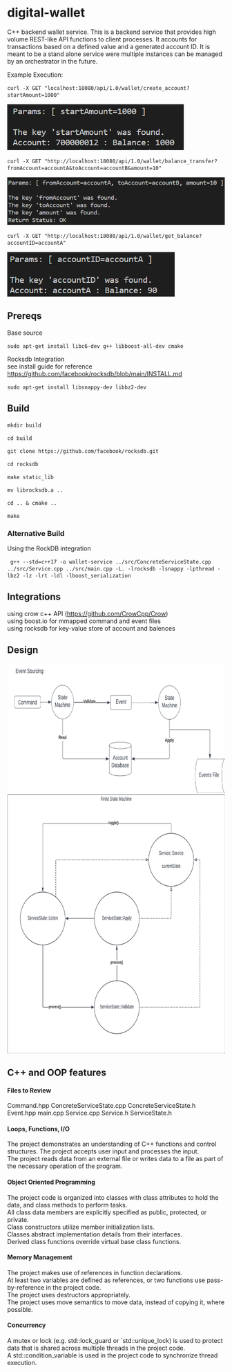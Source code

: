 # digital-wallet  
C++ backend wallet service. This is a backend service that provides high volume REST-like API functions to client processes. It accounts for transactions based on a defined value and a generated account ID. It is meant to be a stand alone service were multiple instances can be managed by an orchestrator in the future.

Example Execution:  
```
curl -X GET "localhost:18080/api/1.0/wallet/create_account?startAmount=1000"
```
![Create Account](create-account-ex.png) 

```
curl -X GET "http://localhost:18080/api/1.0/wallet/balance_transfer?fromAccount=accountA&toAccount=accountB&amount=10"
```
![Transfer Balance](xfer-account-ex.png)  

```
curl -X GET "http://localhost:18080/api/1.0/wallet/get_balance?accountID=accountA"
```
![Get Account Balance](account-balance-ex.png) 

## Prereqs  
Base source  
```
sudo apt-get install libc6-dev g++ libboost-all-dev cmake
```
Rocksdb Integration  
see install guide for reference https://github.com/facebook/rocksdb/blob/main/INSTALL.md  
```
sudo apt-get install libsnappy-dev libbz2-dev
```  

## Build  
```
mkdir build  
```
```
cd build  
```
```
git clone https://github.com/facebook/rocksdb.git
```
```
cd rocksdb
```
```
make static_lib
```
```
mv librocksdb.a ..
```
```
cd .. & cmake ..  
```
```
make  
```

### Alternative Build  
Using the RockDB integration  
```
 g++ --std=c++17 -o wallet-service ../src/ConcreteServiceState.cpp ../src/Service.cpp ../src/main.cpp -L. -lrocksdb -lsnappy -lpthread -lbz2 -lz -lrt -ldl -lboost_serialization
```
## Integrations  
using crow c++ API (https://github.com/CrowCpp/Crow)  
using boost.io for mmapped command and event files  
using rocksdb for key-value store of account and balences

## Design

<img src="event-sourcing.png " width="600" height="300">
<img src="service-statemachine.jpeg" width="600" height="600">


## C++ and OOP features
#### Files to Review  
Command.hpp
ConcreteServiceState.cpp
ConcreteServiceState.h
Event.hpp
main.cpp
Service.cpp
Service.h
ServiceState.h

#### Loops, Functions, I/O  
The project demonstrates an understanding of C++ functions and control structures. 
The project accepts user input and processes the input.  
The project reads data from an external file or writes data to a file as part of the necessary operation of the program.  


#### Object Oriented Programming  
The project code is organized into classes with class attributes to hold the data, and class methods to perform tasks.  
All class data members are explicitly specified as public, protected, or private.  
Class constructors utilize member initialization lists.  
Classes abstract implementation details from their interfaces.  
Derived class functions override virtual base class functions.  


#### Memory Management  
The project makes use of references in function declarations.  
At least two variables are defined as references, or two functions use pass-by-reference in the project code.  
The project uses destructors appropriately.  
The project uses move semantics to move data, instead of copying it, where possible.  


#### Concurrency  
A mutex or lock (e.g. std::lock_guard or `std::unique_lock) is used to protect data that is shared across multiple threads in the project code.  
A std::condition_variable is used in the project code to synchronize thread execution.  
